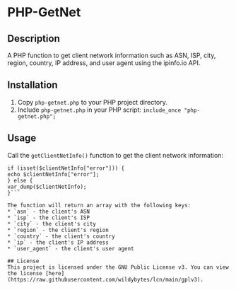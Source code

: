 # PHP-GetNet

## Description
A PHP function to get client network information such as ASN, ISP, city, region, country, IP address, and user agent using the ipinfo.io API.

## Installation
1. Copy `php-getnet.php` to your PHP project directory.
2. Include `php-getnet.php` in your PHP script:
```include_once "php-getnet.php";```

## Usage
Call the `getClientNetInfo()` function to get the client network information:
```$clientNetInfo = getClientNetInfo();
if (isset($clientNetInfo["error"])) {
echo $clientNetInfo["error"];
} else {
var_dump($clientNetInfo);
}```

The function will return an array with the following keys:
* `asn` - the client's ASN
* `isp` - the client's ISP
* `city` - the client's city
* `region` - the client's region
* `country` - the client's country
* `ip` - the client's IP address
* `user_agent` - the client's user agent

## License
This project is licensed under the GNU Public License v3. You can view the license [here](https://raw.githubusercontent.com/wildybytes/lcn/main/gplv3).
